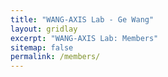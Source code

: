 ```yaml
---
title: "WANG-AXIS Lab - Ge Wang"
layout: gridlay
excerpt: "WANG-AXIS Lab: Members"
sitemap: false
permalink: /members/
---
```


<br/>
<br/>
<br/>

<!--{% include members/GeWang/GeWang.html %}-->
